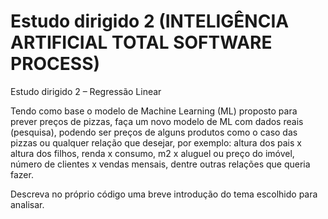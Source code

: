 # Estudo dirigido 2 (INTELIGÊNCIA ARTIFICIAL TOTAL SOFTWARE PROCESS) 

Estudo dirigido 2 – Regressão Linear
 

Tendo como base o modelo de Machine Learning (ML) proposto para prever preços de pizzas, faça um novo modelo de ML 
com dados reais (pesquisa), podendo ser preços de alguns produtos como o caso das pizzas ou qualquer relação que desejar, 
por exemplo: altura dos pais x altura dos filhos, renda x consumo, m2 x aluguel ou preço do imóvel, número de 
clientes x vendas mensais, dentre outras relações que queria fazer.

Descreva no próprio código uma breve introdução do tema escolhido para analisar.
